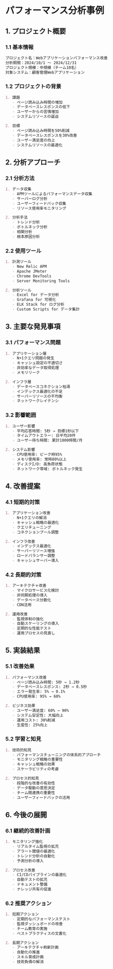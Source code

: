 # パフォーマンス分析事例

## 1. プロジェクト概要

### 1.1 基本情報
```markdown
プロジェクト名：Webアプリケーションパフォーマンス改善
分析期間：2024/10/1 〜 2024/12/31
プロジェクト規模：中規模（チーム10名）
対象システム：顧客管理Webアプリケーション
```

### 1.2 プロジェクトの背景
```markdown
1. 課題
   - ページ読み込み時間の増加
   - データベースレスポンスの低下
   - ユーザーからの苦情増加
   - システムリソースの逼迫

2. 目標
   - ページ読み込み時間を50%削減
   - データベースレスポンスを30%改善
   - ユーザー満足度の向上
   - システムリソースの最適化
```

## 2. 分析アプローチ

### 2.1 分析方法
```markdown
1. データ収集
   - APMツールによるパフォーマンスデータ収集
   - サーバーログ分析
   - ユーザーフィードバック収集
   - リソース使用率モニタリング

2. 分析手法
   - トレンド分析
   - ボトルネック分析
   - 相関分析
   - 根本原因分析
```

### 2.2 使用ツール
```markdown
1. 計測ツール
   - New Relic APM
   - Apache JMeter
   - Chrome DevTools
   - Server Monitoring Tools

2. 分析ツール
   - Excel for データ分析
   - Grafana for 可視化
   - ELK Stack for ログ分析
   - Custom Scripts for データ集計
```

## 3. 主要な発見事項

### 3.1 パフォーマンス問題
```markdown
1. アプリケーション層
   - N+1クエリ問題の発生
   - キャッシュ設定の不適切さ
   - 非効率なデータ取得処理
   - メモリリーク

2. インフラ層
   - データベースコネクション枯渇
   - インデックス最適化の不足
   - サーバーリソースの不均衡
   - ネットワークレイテンシ
```

### 3.2 影響範囲
```markdown
1. ユーザー影響
   - 平均応答時間: 5秒 → 目標1秒以下
   - タイムアウトエラー: 日平均20件
   - ユーザー待ち時間: 累計1000時間/月

2. システム影響
   - CPU使用率: ピーク時95%
   - メモリ使用率: 常時80%以上
   - ディスクI/O: 高負荷状態
   - ネットワーク帯域: ボトルネック発生
```

## 4. 改善提案

### 4.1 短期的対策
```markdown
1. アプリケーション改善
   - N+1クエリの解消
   - キャッシュ戦略の最適化
   - クエリチューニング
   - コネクションプール調整

2. インフラ改善
   - インデックス最適化
   - サーバーリソース増強
   - ロードバランサー調整
   - キャッシュサーバー導入
```

### 4.2 長期的対策
```markdown
1. アーキテクチャ改善
   - マイクロサービス化検討
   - 非同期処理の導入
   - データベース分散化
   - CDN活用

2. 運用改善
   - 監視体制の強化
   - 自動スケーリングの導入
   - 定期的な性能テスト
   - 運用プロセスの見直し
```

## 5. 実装結果

### 5.1 改善効果
```markdown
1. パフォーマンス改善
   - ページ読み込み時間: 5秒 → 1.2秒
   - データベースレスポンス: 2秒 → 0.5秒
   - エラー発生率: 5% → 0.1%
   - CPU使用率: 95% → 60%

2. ビジネス効果
   - ユーザー満足度: 60% → 90%
   - システム安定性: 大幅向上
   - 運用コスト: 30%削減
   - 生産性: 25%向上
```

### 5.2 学習と知見
```markdown
1. 技術的知見
   - パフォーマンスチューニングの体系的アプローチ
   - モニタリング戦略の重要性
   - キャッシュ戦略の効果
   - スケーラビリティの考慮

2. プロセス的知見
   - 段階的な改善の有効性
   - データ駆動の意思決定
   - チーム間連携の重要性
   - ユーザーフィードバックの活用
```

## 6. 今後の展開

### 6.1 継続的改善計画
```markdown
1. モニタリング強化
   - リアルタイム監視の拡充
   - アラート閾値の最適化
   - トレンド分析の自動化
   - 予測分析の導入

2. プロセス改善
   - CI/CDパイプラインの最適化
   - 自動テストの拡充
   - ドキュメント整備
   - ナレッジ共有の促進
```

### 6.2 推奨アクション
```markdown
1. 短期アクション
   - 定期的なパフォーマンステスト
   - 監視ダッシュボードの改善
   - チーム教育の実施
   - ベストプラクティスの文書化

2. 長期アクション
   - アーキテクチャ刷新計画
   - 自動化の推進
   - スキル育成計画
   - 技術負債の解消